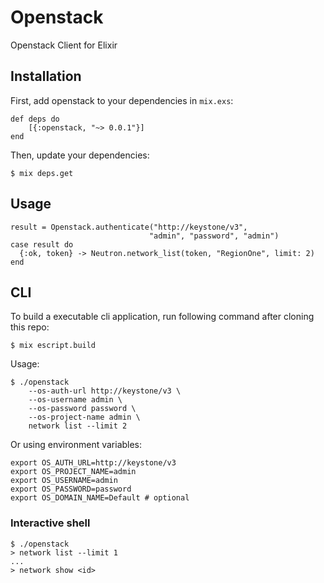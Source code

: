 # Openstack

Openstack Client for Elixir

## Installation

First, add openstack to your dependencies in `mix.exs`:

    def deps do
        [{:openstack, "~> 0.0.1"}]
    end

Then, update your dependencies:

    $ mix deps.get

## Usage

    result = Openstack.authenticate("http://keystone/v3",
                                   "admin", "password", "admin")
    case result do
      {:ok, token} -> Neutron.network_list(token, "RegionOne", limit: 2)
    end

## CLI

To build a executable cli application, run following command after
cloning this repo:

    $ mix escript.build

Usage:

    $ ./openstack
        --os-auth-url http://keystone/v3 \
        --os-username admin \
        --os-password password \
        --os-project-name admin \
        network list --limit 2

Or using environment variables:

    export OS_AUTH_URL=http://keystone/v3
    export OS_PROJECT_NAME=admin
    export OS_USERNAME=admin
    export OS_PASSWORD=password
    export OS_DOMAIN_NAME=Default # optional

### Interactive shell

    $ ./openstack
    > network list --limit 1
    ...
    > network show <id>
